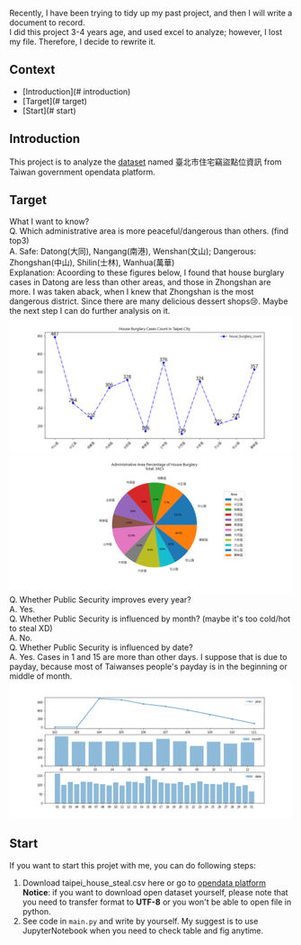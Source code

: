 Recently, I have been trying to tidy up my past project, and then I will write a document to record.  
I did this project 3-4 years age, and used excel to analyze; however, I lost my file. Therefore, I decide to rewrite it.  

## Context  
* [Introduction](# introduction)  
* [Target](# target)  
* [Start](# start)  


## Introduction  
This project is to analyze the [dataset](https://data.gov.tw/dataset/130312) named 臺北市住宅竊盜點位資訊 from Taiwan government opendata platform.  

## Target  
What I want to know?  
Q. Which administrative area is more peaceful/dangerous than others. (find top3)  
A. Safe: Datong(大同), Nangang(南港), Wenshan(文山); Dangerous: Zhongshan(中山), Shilin(士林), Wanhua(萬華)  
Explanation: Acoording to these figures below, I found that house burglary cases in Datong are less than other areas, and those in Zhongshan are more. I was taken aback, when I knew that Zhongshan is the most dangerous district. Since there are many delicious dessert shops:cry:.  Maybe the next step I can do further analysis on it.  
![line](https://github.com/sleepingjun/data-analysis-home-burglary-in-Taipei/blob/main/line_admin_area_count.png)
![pie](https://github.com/sleepingjun/data-analysis-home-burglary-in-Taipei/blob/main/pie_admin_area_percentage.png)  
Q. Whether Public Security improves every year?  
A. Yes.   
Q. Whether Public Security is influenced by month? (maybe it's too cold/hot to steal XD)  
A. No.  
Q. Whether Public Security is influenced by date?  
A. Yes. Cases in 1 and 15 are more than other days. I suppose that is due to payday, because most of Taiwanses people's payday is in the beginning or middle of month.  
![y-m-d](https://github.com/sleepingjun/data-analysis-home-burglary-in-Taipei/blob/main/y_m_d_analysis.png)  


## Start  
If you want to start this projet with me, you can do following steps:  
1. Download taipei_house_steal.csv here or go to [opendata platform](https://data.gov.tw/dataset/130312)  
**Notice**: if you want to download open dataset yourself, please note that you need to transfer format to **UTF-8** or you won't be able to open file in python.
2. See code in `main.py` and write by yourself. My suggest is to use JupyterNotebook when you need to check table and fig anytime.  
